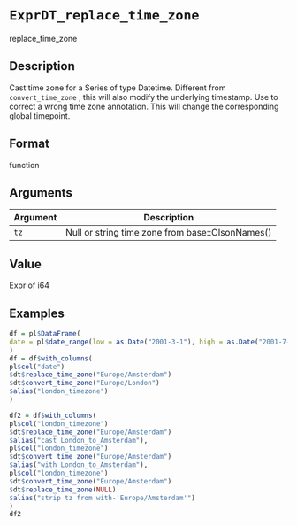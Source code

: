 # `ExprDT_replace_time_zone`

replace_time_zone


## Description

Cast time zone for a Series of type Datetime.
 Different from `convert_time_zone` , this will also modify the underlying timestamp.
 Use to correct a wrong time zone annotation. This will change the corresponding global timepoint.


## Format

function


## Arguments

Argument      |Description
------------- |----------------
`tz`     |     Null or string time zone from base::OlsonNames()


## Value

Expr of i64


## Examples

```r
df = pl$DataFrame(
date = pl$date_range(low = as.Date("2001-3-1"), high = as.Date("2001-7-1"), interval = "1mo")
)
df = df$with_columns(
pl$col("date")
$dt$replace_time_zone("Europe/Amsterdam")
$dt$convert_time_zone("Europe/London")
$alias("london_timezone")
)

df2 = df$with_columns(
pl$col("london_timezone")
$dt$replace_time_zone("Europe/Amsterdam")
$alias("cast London_to_Amsterdam"),
pl$col("london_timezone")
$dt$convert_time_zone("Europe/Amsterdam")
$alias("with London_to_Amsterdam"),
pl$col("london_timezone")
$dt$convert_time_zone("Europe/Amsterdam")
$dt$replace_time_zone(NULL)
$alias("strip tz from with-'Europe/Amsterdam'")
)
df2
```



